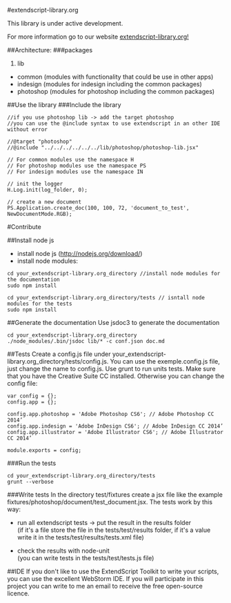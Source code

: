 #extendscript-library.org

This library is under active development.

For more information go to our website
[extendscript-library.org!](http://www.extendscript-library.org)

##Architecture:
###packages
1. lib
  * common (modules with functionality that could be use in other apps)
  * indesign (modules for indesign including the common packages)
  * photoshop (modules for photoshop including the common packages)

##Use the library
###Include the library
```
//if you use photoshop lib -> add the target photoshop
//you can use the @include syntax to use extendscript in an other IDE without error

//@target "photoshop"
//@include "../../../../../../lib/photoshop/photoshop-lib.jsx"

// For common modules use the namespace H
// For photoshop modules use the namespace PS
// For indesign modules use the namespace IN

// init the logger
H.Log.init(log_folder, 0);

// create a new document
PS.Application.create_doc(100, 100, 72, 'document_to_test', NewDocumentMode.RGB);

```

#Contribute


##Install node js
  * install node js (http://nodejs.org/download/)
  * install node modules:
  ```
  cd your_extendscript-library.org_directory //install node modules for the documentation
  sudo npm install

  cd your_extendscript-library.org_directory/tests // isntall node modules for the tests
  sudo npm install

  ```


##Generate the documentation
Use jsdoc3 to generate the documentation

```
cd your_extendscript-library.org_directory
./node_modules/.bin/jsdoc lib/* -c conf.json doc.md
```


##Tests
Create a config.js file under your_extendscript-library.org_directory/tests/config.js.
You can use the exemple.config.js file, just change the name to config.js.
Use grunt to run units tests. Make sure that you have the Creative Suite CC installed.
Otherwise you can change the config file:
```
var config = {};
config.app = {};

config.app.photoshop = 'Adobe Photoshop CS6'; // Adobe Photoshop CC 2014’
config.app.indesign = 'Adobe InDesign CS6'; // Adobe InDesign CC 2014’
config.app.illustrator = 'Adobe Illustrator CS6'; // Adobe Illustrator CC 2014’

module.exports = config;
```

###Run the tests
```
cd your_extendscript-library.org_directory/tests
grunt --verbose
```

###Write tests
In the directory test/fixtures create a jsx file like the example fixtures/photoshop/document/test_document.jsx.
The tests work by this way:
  * run all extendscript tests -> put the result in the results folder <br>
    (if it's a file store the file in the tests/test/results folder, if it's a value write it in the tests/test/results/tests.xml file)

  * check the results with node-unit <br>
    (you can write tests in the tests/test/tests.js file)

##IDE
If you don't like to use the ExtendScript Toolkit to write your scripts, you can use the excellent WebStorm IDE.
If you will participate in this project you can write to me an email to receive the free open-source licence.


